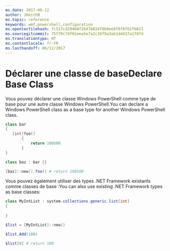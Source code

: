 ```yaml
---
ms.date: 2017-06-12
author: JKeithB
ms.topic: reference
keywords: wmf,powershell,configuration
ms.openlocfilehash: fc517cd204b8f2647b824f0b9ee8f0f8f62fb821
ms.sourcegitcommit: 75f70c7df01eea5e7a2c16f9a3ab1dd437a1f8fd
ms.translationtype: HT
ms.contentlocale: fr-FR
ms.lasthandoff: 06/12/2017
---
```

# <a name="declare-base-class"></a><span data-ttu-id="01370-102">Déclarer une classe de base</span><span class="sxs-lookup"><span data-stu-id="01370-102">Declare Base Class</span></span>
<span data-ttu-id="01370-103">Vous pouvez déclarer une classe Windows PowerShell comme type de base pour une autre classe Windows PowerShell.</span><span class="sxs-lookup"><span data-stu-id="01370-103">You can declare a Windows PowerShell class as a base type for another Windows PowerShell class.</span></span>

```PowerShell
class bar
{
   [int]foo() 
       {
           return 100500
       }
}

class baz : bar {}

[baz]::new().foo() # return 100500
```

<span data-ttu-id="01370-104">Vous pouvez également utiliser des types .NET Framework existants comme classes de base :</span><span class="sxs-lookup"><span data-stu-id="01370-104">You can also use existing .NET Framework types as base classes:</span></span>

```PowerShell
class MyIntList : system.collections.generic.list[int]
{
    
}

$list = [MyIntList]::new()

$list.Add(100)

$list[0] # return 100
```

